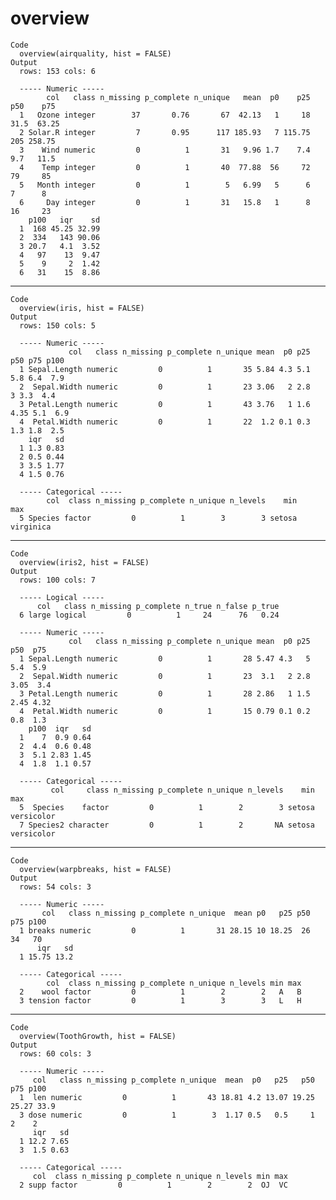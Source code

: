 # overview

    Code
      overview(airquality, hist = FALSE)
    Output
      rows: 153 cols: 6 
      
      ----- Numeric -----
            col   class n_missing p_complete n_unique   mean  p0    p25  p50    p75
      1   Ozone integer        37       0.76       67  42.13   1     18 31.5  63.25
      2 Solar.R integer         7       0.95      117 185.93   7 115.75  205 258.75
      3    Wind numeric         0          1       31   9.96 1.7    7.4  9.7   11.5
      4    Temp integer         0          1       40  77.88  56     72   79     85
      5   Month integer         0          1        5   6.99   5      6    7      8
      6     Day integer         0          1       31   15.8   1      8   16     23
        p100   iqr    sd
      1  168 45.25 32.99
      2  334   143 90.06
      3 20.7   4.1  3.52
      4   97    13  9.47
      5    9     2  1.42
      6   31    15  8.86

---

    Code
      overview(iris, hist = FALSE)
    Output
      rows: 150 cols: 5 
      
      ----- Numeric -----
                 col   class n_missing p_complete n_unique mean  p0 p25  p50 p75 p100
      1 Sepal.Length numeric         0          1       35 5.84 4.3 5.1  5.8 6.4  7.9
      2  Sepal.Width numeric         0          1       23 3.06   2 2.8    3 3.3  4.4
      3 Petal.Length numeric         0          1       43 3.76   1 1.6 4.35 5.1  6.9
      4  Petal.Width numeric         0          1       22  1.2 0.1 0.3  1.3 1.8  2.5
        iqr   sd
      1 1.3 0.83
      2 0.5 0.44
      3 3.5 1.77
      4 1.5 0.76
      
      ----- Categorical -----
            col  class n_missing p_complete n_unique n_levels    min       max
      5 Species factor         0          1        3        3 setosa virginica

---

    Code
      overview(iris2, hist = FALSE)
    Output
      rows: 100 cols: 7 
      
      ----- Logical -----
          col   class n_missing p_complete n_true n_false p_true
      6 large logical         0          1     24      76   0.24
      
      ----- Numeric -----
                 col   class n_missing p_complete n_unique mean  p0 p25  p50  p75
      1 Sepal.Length numeric         0          1       28 5.47 4.3   5  5.4  5.9
      2  Sepal.Width numeric         0          1       23  3.1   2 2.8 3.05  3.4
      3 Petal.Length numeric         0          1       28 2.86   1 1.5 2.45 4.32
      4  Petal.Width numeric         0          1       15 0.79 0.1 0.2  0.8  1.3
        p100  iqr   sd
      1    7  0.9 0.64
      2  4.4  0.6 0.48
      3  5.1 2.83 1.45
      4  1.8  1.1 0.57
      
      ----- Categorical -----
             col     class n_missing p_complete n_unique n_levels    min        max
      5  Species    factor         0          1        2        3 setosa versicolor
      7 Species2 character         0          1        2       NA setosa versicolor

---

    Code
      overview(warpbreaks, hist = FALSE)
    Output
      rows: 54 cols: 3 
      
      ----- Numeric -----
           col   class n_missing p_complete n_unique  mean p0   p25 p50 p75 p100
      1 breaks numeric         0          1       31 28.15 10 18.25  26  34   70
          iqr   sd
      1 15.75 13.2
      
      ----- Categorical -----
            col  class n_missing p_complete n_unique n_levels min max
      2    wool factor         0          1        2        2   A   B
      3 tension factor         0          1        3        3   L   H

---

    Code
      overview(ToothGrowth, hist = FALSE)
    Output
      rows: 60 cols: 3 
      
      ----- Numeric -----
         col   class n_missing p_complete n_unique  mean  p0   p25   p50   p75 p100
      1  len numeric         0          1       43 18.81 4.2 13.07 19.25 25.27 33.9
      3 dose numeric         0          1        3  1.17 0.5   0.5     1     2    2
         iqr   sd
      1 12.2 7.65
      3  1.5 0.63
      
      ----- Categorical -----
         col  class n_missing p_complete n_unique n_levels min max
      2 supp factor         0          1        2        2  OJ  VC

